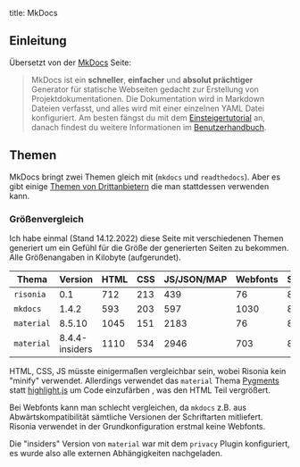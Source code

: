 title: MkDocs

## Einleitung

Übersetzt von der [MkDocs](https://www.mkdocs.org/) Seite:

> MkDocs ist ein **schneller**, **einfacher** und **absolut prächtiger** Generator für statische Webseiten
> gedacht zur Erstellung von Projektdokumentationen. Die Dokumentation wird in Markdown Dateien verfasst,
> und alles wird mit einer einzelnen YAML Datei konfiguriert. Am besten fängst du mit dem
> [Einsteigertutorial](https://www.mkdocs.org/getting-started/) an, danach findest du weitere Informationen
> im [Benutzerhandbuch](https://www.mkdocs.org/user-guide/).

## Themen

MkDocs bringt zwei Themen gleich mit (`mkdocs` und `readthedocs`). 
Aber es gibt einige [Themen von Drittanbietern](https://github.com/mkdocs/mkdocs/wiki/MkDocs-Themes) die man stattdessen verwenden kann.

### Größenvergleich

Ich habe einmal (Stand 14.12.2022) diese Seite mit verschiedenen Themen generiert
um ein Gefühl für die Größe der generierten Seiten zu bekommen. 
Alle Größenangaben in Kilobyte (aufgerundet).

Thema | Version | HTML | CSS | JS/JSON/MAP | Webfonts | Sonstiges | Gesamt
---- | ---- | ---- | ---- | ---- | ---- | ---- | ----
`risonia` | 0.1 | 712 | 213 | 439 | 76 | 807 | 2247
`mkdocs` | 1.4.2 | 593 | 203 | 597 | 1030 | 803 | 3226
`material` | 8.5.10 | 1045 | 151 | 2183 | 76 | 801 | 4256
`material` | 8.4.4-insiders | 1110 | 534 | 2946 | 703 | 801 | 6094

HTML, CSS, JS müsste einigermaßen vergleichbar sein, wobei Risonia kein "minify" verwendet.
Allerdings verwendet das `material` Thema [Pygments](https://pygments.org/)
statt [highlight.js](https://highlightjs.org/) um Code einzufärben , was den HTML Teil vergrößert.

Bei Webfonts kann man schlecht vergleichen, da `mkdocs` z.B. aus Abwärtskompatibilität sämtliche
Versionen der Schriftarten mitliefert.
Risonia verwendet in der Grundkonfiguration erstmal keine Webfonts.

Die "insiders" Version von `material` war mit dem `privacy` Plugin konfiguriert,
es wurde also alle externen Abhängigkeiten nachgeladen.
